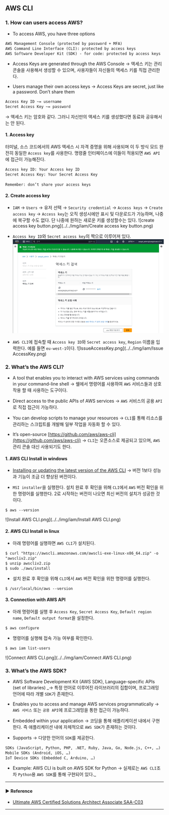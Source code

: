 ## AWS CLI
### 1. How can users access AWS?
- To access AWS, you have three options
~~~
AWS Management Console (protected by password + MFA)
AWS Command Line Interface (CLI): protected by access keys
AWS Software Developer Kit (SDK) - for code: protected by access keys
~~~

- Access Keys are generated through the AWS Console
→ 액세스 키는 관리 콘솔을 사용해서 생성할 수 있으며, 사용자들이 자신들의 액세스 키를 직접 관리한다.

- Users manage their own access keys
→ Access Keys are secret, just like a password. Don’t share them
~~~
Access Key ID ~= username
Secret Access Key ~= password
~~~
→ 액세스 키는 암호와 같다. 그러니 자신만의 액세스 키를 생성했다면 동료와 공유해서는 안 된다.

#### 1. Access key
터미널, 소스 코드에서의 AWS 액세스 시 자격 증명을 위해 사용되며 이 두 방식 모드 완전히 동일한 `Access key`를 사용한다.
명령줄 인터페이스에 이들이 적용되면 `AWS API`에 접근이 가능해진다.
~~~
Access key ID: Your Access key ID
Secret Access Key: Your Secret Access Key

Remember: don’t share your access keys
~~~

#### 2. Create access key
- `IAM` → `Users` → 유저 선택 → `Security credential` → `Access keys` → `Create access key`
→ `Access key`는 오직 생성시에만 표시 및 다운로드가 가능하며, 나중에 복구할 수도 없다. 단 나중에 원하는 새로운 키를 생성할수는 있다.
![create access key button.png](../../img/iam/Create access key button.png)

- `Access key ID`와 `Secret access key`의 짝으로 이루어져 있다.
![Access key.png](../../img/iam/AccessKey.png)
 
- `AWS CLI`에 접속할 때 `Access key ID`와 `Secret access key`, `Region` 이름을 입력한다. 예를 들면 `eu-west-1`이다.
![IssueAccessKey.png](../../img/iam/Issue AccessKey.png)

### 2. What’s the AWS CLI?
- A tool that enables you to interact with AWS services using commands in your command-line shell
→ 쉘에서 명령어를 사용하여 `AWS` 서비스들과 상호작용 할 때 사용하는 도구이다.

- Direct access to the public APIs of AWS services
→ `AWS` 서비스의 공용 `API`로 직접 접근이 가능하다.

- You can develop scripts to manage your resources
→ `CLI`를 통해 리소스를 관리하는 스크립트를 개발해 일부 작업을 자동화 할 수 있다.

- It’s open-source [https://github.com/aws/aws-cli](https://github.com/aws/aws-cli)
→ `CLI`는 오픈소스로 제공되고 있으며, `AWS` 관리 콘솔 대신 사용되기도 한다.

#### 1. AWS CLI Install in windows
- [Installing or updating the latest version of the AWS CLI](https://docs.aws.amazon.com/cli/latest/userguide/getting-started-install.html)
→ 버전 1보다 성능과 기능이 조금 더 향상된 버전이다.

- `MSI installer`을 실행한다. 설치 완료 후 확인을 위해 `CLI`에서 `AWS` 버전 확인을 위한 명령어를 실행한다. 
2로 시작하는 버전이 나오면 최신 버전의 설치가 성공한 것이다.
~~~
$ aws --version
~~~
![Install AWS CLI.png](../../img/iam/Install AWS CLI.png)

#### 2. AWS CLI Install in linux
- 아래 명령어를 실행하면 `AWS CLI`가 설치된다.
~~~ shell script
$ curl "https://awscli.amazonaws.com/awscli-exe-linux-x86_64.zip" -o "awscliv2.zip"
$ unzip awscliv2.zip
$ sudo ./aws/install
~~~

- 설치 완료 후 확인을 위해 `CLI`에서 `AWS` 버전 확인을 위한 명령어를 실행한다. 
~~~
$ /usr/local/bin/aws --version
~~~

#### 3. Connection with AWS API
- 아래 명령어를 실행 후 `Access Key`, `Secret Access Key`, `Default region name`, `Default output format`을 설정한다.
~~~
$ aws configure
~~~

- 명령어를 실행해 접속 가능 여부를 확인한다.
~~~
$ aws iam list-users
~~~
![Connect AWS CLI.png](../../img/iam/Connect AWS CLI.png)

### 3. What’s the AWS SDK?
- AWS Software Development Kit (AWS SDK), Language-specific APIs (set of libraries)
_→ 특정 언어로 이루어진 라이브러리의 집합이며, 프로그래밍 언어에 따라 개별 `SDK`가 존재한다.

- Enables you to access and manage AWS services programmatically
→ `AWS 서비스` 또는 `공용 API`에 프로그래밍을 통한 접근이 가능하다. 

- Embedded within your application
→ 코딩을 통해 애플리케이션 내에서 구현한다. 즉 애플리케이션 내에 자체적으로 `AWS SDK`가 존재하는 것이다.

- Supports
→ 다양한 언어의 `SDK`를 제공한다.
~~~
SDKs (JavaScript, Python, PHP, .NET, Ruby, Java, Go, Node.js, C++, …)
Mobile SDKs (Android, iOS, …)
IoT Device SDKs (Embedded C, Arduino, …)
~~~

- Example: AWS CLI is built on AWS SDK for Python
→ 실제로는 `AWS CLI`조차 `Python`용 `AWS SDK`를 통해 구현되어 있다._

---
#### ▶ Reference
- [Ultimate AWS Certified Solutions Architect Associate SAA-C03](https://www.udemy.com/course/aws-certified-solutions-architect-associate-saa-c03/)
---
